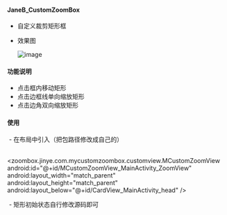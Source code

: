 #### JaneB_CustomZoomBox
- 自定义裁剪矩形框

- 效果图

  ![image](https://github.com/YinCanSheng/JaneB_CustomZoomBox/blob/master/MyCustomZoomBox/gif/ZoomBox.gif)
  

#### 功能说明
 - 点击框内移动矩形
 - 点击边框线单向缩放矩形
 - 点击边角双向缩放矩形
 

 #### 使用
  - 在布局中引入（把包路径修改成自己的）

  
    
    <zoombox.jinye.com.mycustomzoombox.customview.MCustomZoomView
        android:id="@+id/MCustomZoomView_MainActivity_ZoomView"
        android:layout_width="match_parent"
        android:layout_height="match_parent"
        android:layout_below="@+id/CardView_MainActivity_head"
        />   
        
    
    
  - 矩形初始状态自行修改源码即可
